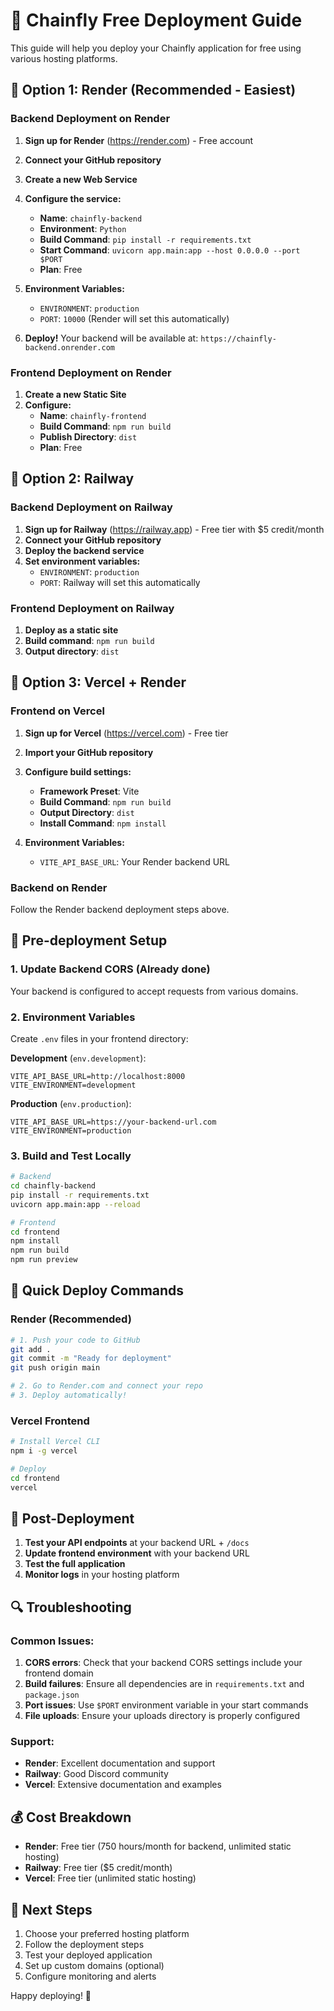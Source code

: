 # 🚀 Chainfly Free Deployment Guide

This guide will help you deploy your Chainfly application for free using various hosting platforms.

## 🌟 Option 1: Render (Recommended - Easiest)

### Backend Deployment on Render

1. **Sign up for Render** (https://render.com) - Free account
2. **Connect your GitHub repository**
3. **Create a new Web Service**
4. **Configure the service:**
   - **Name**: `chainfly-backend`
   - **Environment**: `Python`
   - **Build Command**: `pip install -r requirements.txt`
   - **Start Command**: `uvicorn app.main:app --host 0.0.0.0 --port $PORT`
   - **Plan**: Free

5. **Environment Variables:**
   - `ENVIRONMENT`: `production`
   - `PORT`: `10000` (Render will set this automatically)

6. **Deploy!** Your backend will be available at: `https://chainfly-backend.onrender.com`

### Frontend Deployment on Render

1. **Create a new Static Site**
2. **Configure:**
   - **Name**: `chainfly-frontend`
   - **Build Command**: `npm run build`
   - **Publish Directory**: `dist`
   - **Plan**: Free

## 🌟 Option 2: Railway

### Backend Deployment on Railway

1. **Sign up for Railway** (https://railway.app) - Free tier with $5 credit/month
2. **Connect your GitHub repository**
3. **Deploy the backend service**
4. **Set environment variables:**
   - `ENVIRONMENT`: `production`
   - `PORT`: Railway will set this automatically

### Frontend Deployment on Railway

1. **Deploy as a static site**
2. **Build command**: `npm run build`
3. **Output directory**: `dist`

## 🌟 Option 3: Vercel + Render

### Frontend on Vercel

1. **Sign up for Vercel** (https://vercel.com) - Free tier
2. **Import your GitHub repository**
3. **Configure build settings:**
   - **Framework Preset**: Vite
   - **Build Command**: `npm run build`
   - **Output Directory**: `dist`
   - **Install Command**: `npm install`

4. **Environment Variables:**
   - `VITE_API_BASE_URL`: Your Render backend URL

### Backend on Render

Follow the Render backend deployment steps above.

## 🔧 Pre-deployment Setup

### 1. Update Backend CORS (Already done)
Your backend is configured to accept requests from various domains.

### 2. Environment Variables
Create `.env` files in your frontend directory:

**Development** (`env.development`):
```
VITE_API_BASE_URL=http://localhost:8000
VITE_ENVIRONMENT=development
```

**Production** (`env.production`):
```
VITE_API_BASE_URL=https://your-backend-url.com
VITE_ENVIRONMENT=production
```

### 3. Build and Test Locally
```bash
# Backend
cd chainfly-backend
pip install -r requirements.txt
uvicorn app.main:app --reload

# Frontend
cd frontend
npm install
npm run build
npm run preview
```

## 🚀 Quick Deploy Commands

### Render (Recommended)
```bash
# 1. Push your code to GitHub
git add .
git commit -m "Ready for deployment"
git push origin main

# 2. Go to Render.com and connect your repo
# 3. Deploy automatically!
```

### Vercel Frontend
```bash
# Install Vercel CLI
npm i -g vercel

# Deploy
cd frontend
vercel
```

## 📱 Post-Deployment

1. **Test your API endpoints** at your backend URL + `/docs`
2. **Update frontend environment** with your backend URL
3. **Test the full application**
4. **Monitor logs** in your hosting platform

## 🔍 Troubleshooting

### Common Issues:

1. **CORS errors**: Check that your backend CORS settings include your frontend domain
2. **Build failures**: Ensure all dependencies are in `requirements.txt` and `package.json`
3. **Port issues**: Use `$PORT` environment variable in your start commands
4. **File uploads**: Ensure your uploads directory is properly configured

### Support:
- **Render**: Excellent documentation and support
- **Railway**: Good Discord community
- **Vercel**: Extensive documentation and examples

## 💰 Cost Breakdown

- **Render**: Free tier (750 hours/month for backend, unlimited static hosting)
- **Railway**: Free tier ($5 credit/month)
- **Vercel**: Free tier (unlimited static hosting)

## 🎯 Next Steps

1. Choose your preferred hosting platform
2. Follow the deployment steps
3. Test your deployed application
4. Set up custom domains (optional)
5. Configure monitoring and alerts

Happy deploying! 🚀 